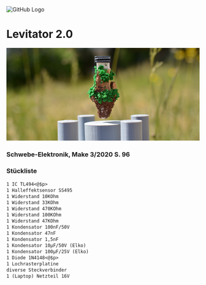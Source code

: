 ![GitHub Logo](http://www.heise.de/make/icons/make_logo.png)


Levitator 2.0
===============================

![Picture](https://github.com/MakeMagazinDE/Levitator2/blob/master/aufm_quer_kl.JPG)

### Schwebe-Elektronik, Make 3/2020 S. 96

### Stückliste

	1 IC TL494<@$p>
	1 Halleffektsensor SS495
	1 Widerstand 10KOhm
	1 Widerstand 33KOhm
	1 Widerstand 470KOhm
 	1 Widerstand 100KOhm
 	1 Widerstand 47KOhm
 	1 Kondensator 100nF/50V
 	1 Kondensator 47nF
 	1 Kondensator 1,5nF
 	1 Kondensator 10µF/50V (Elko)
 	1 Kondensator 100µF/25V (Elko)
 	1 Diode 1N4148<@$p>
 	1 Lochrasterplatine
 	diverse Steckverbinder
 	1 (Laptop) Netzteil 16V
